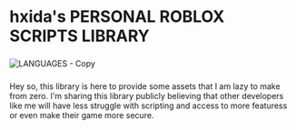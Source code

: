 # hxida's PERSONAL ROBLOX SCRIPTS LIBRARY

###

<!--![](https://media.discordapp.net/attachments/1378367187869503559/1378451242162065569/LANGUAGES_-_Copy.png?ex=683ca642&is=683b54c2&hm=08225d59500728d7c03ac47b6ab1c8de9997b8796476c86c5cac01b3bc9ef122&=&format=webp&quality=lossless&width=1500&height=375)-->
![LANGUAGES - Copy](https://github.com/user-attachments/assets/918b7248-4944-43ab-ae6b-565da4cb4519)


###

Hey so, this library is here to provide some assets that I am lazy to make from zero. I'm sharing this library publicly believing that other developers like me will have less struggle with scripting and access to more featuress or even make their game more secure.

###
